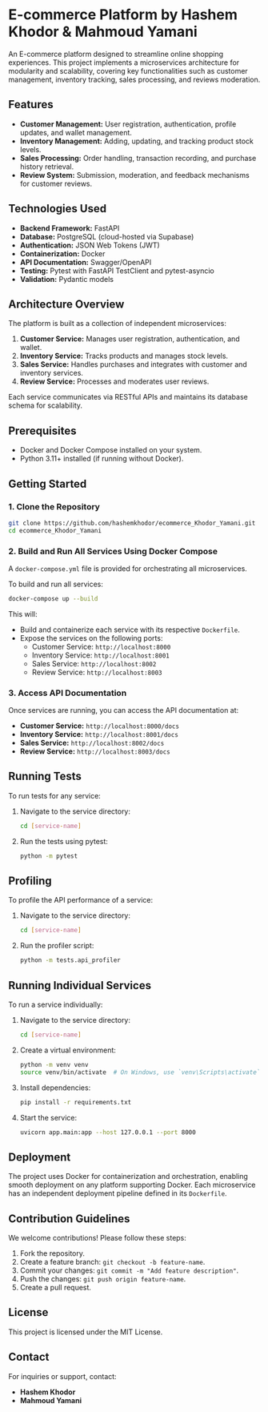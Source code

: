 # E-commerce Platform by Hashem Khodor & Mahmoud Yamani

An E-commerce platform designed to streamline online shopping experiences. This project implements a microservices architecture for modularity and scalability, covering key functionalities such as customer management, inventory tracking, sales processing, and reviews moderation.

## Features
- **Customer Management:** User registration, authentication, profile updates, and wallet management.
- **Inventory Management:** Adding, updating, and tracking product stock levels.
- **Sales Processing:** Order handling, transaction recording, and purchase history retrieval.
- **Review System:** Submission, moderation, and feedback mechanisms for customer reviews.

## Technologies Used
- **Backend Framework:** FastAPI
- **Database:** PostgreSQL (cloud-hosted via Supabase)
- **Authentication:** JSON Web Tokens (JWT)
- **Containerization:** Docker
- **API Documentation:** Swagger/OpenAPI
- **Testing:** Pytest with FastAPI TestClient and pytest-asyncio
- **Validation:** Pydantic models

## Architecture Overview
The platform is built as a collection of independent microservices:
1. **Customer Service:** Manages user registration, authentication, and wallet.
2. **Inventory Service:** Tracks products and manages stock levels.
3. **Sales Service:** Handles purchases and integrates with customer and inventory services.
4. **Review Service:** Processes and moderates user reviews.

Each service communicates via RESTful APIs and maintains its database schema for scalability.

## Prerequisites
- Docker and Docker Compose installed on your system.
- Python 3.11+ installed (if running without Docker).

## Getting Started

### 1. Clone the Repository
```bash
git clone https://github.com/hashemkhodor/ecommerce_Khodor_Yamani.git  
cd ecommerce_Khodor_Yamani  
```

### 2. Build and Run All Services Using Docker Compose
A `docker-compose.yml` file is provided for orchestrating all microservices.

To build and run all services:
```bash
docker-compose up --build  
```
This will:
- Build and containerize each service with its respective `Dockerfile`.
- Expose the services on the following ports:
  - Customer Service: `http://localhost:8000`
  - Inventory Service: `http://localhost:8001`
  - Sales Service: `http://localhost:8002`
  - Review Service: `http://localhost:8003`

### 3. Access API Documentation
Once services are running, you can access the API documentation at:
- **Customer Service:** `http://localhost:8000/docs`
- **Inventory Service:** `http://localhost:8001/docs`
- **Sales Service:** `http://localhost:8002/docs`
- **Review Service:** `http://localhost:8003/docs`

## Running Tests
To run tests for any service:
1. Navigate to the service directory:
    ```bash
   cd [service-name]
   ```
2. Run the tests using pytest:
    ```bash
   python -m pytest
    ```
## Profiling
To profile the API performance of a service:
1. Navigate to the service directory:
    ```bash
   cd [service-name]
   ```
2. Run the profiler script:
    ```bash
   python -m tests.api_profiler
    ```
## Running Individual Services
To run a service individually:
1. Navigate to the service directory:
    ```bash
   cd [service-name]
    ```
2. Create a virtual environment:
    ```bash
   python -m venv venv
   source venv/bin/activate  # On Windows, use `venv\Scripts\activate`
    ```
3. Install dependencies:
    ```bash
   pip install -r requirements.txt
    ```
4. Start the service:
    ```bash
   uvicorn app.main:app --host 127.0.0.1 --port 8000
    ```
## Deployment
The project uses Docker for containerization and orchestration, enabling smooth deployment on any platform supporting Docker. Each microservice has an independent deployment pipeline defined in its `Dockerfile`.

## Contribution Guidelines
We welcome contributions! Please follow these steps:
1. Fork the repository.
2. Create a feature branch: `git checkout -b feature-name`.
3. Commit your changes: `git commit -m "Add feature description"`.
4. Push the changes: `git push origin feature-name`.
5. Create a pull request.

## License
This project is licensed under the MIT License.

## Contact
For inquiries or support, contact:
- **Hashem Khodor**
- **Mahmoud Yamani**